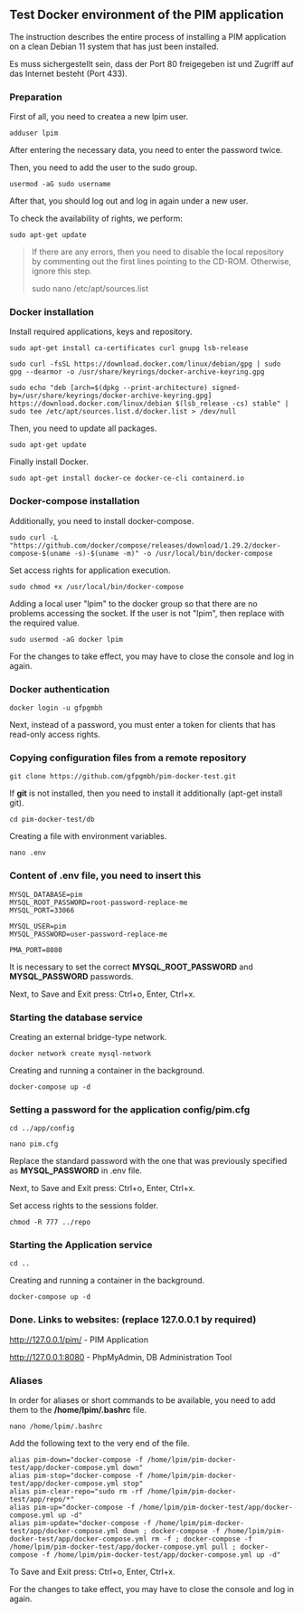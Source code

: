 ## Test Docker environment of the PIM application
<p>The instruction describes the entire process of installing a PIM application on a clean Debian 11 system that has just been installed.</p>
<p>Es muss sichergestellt sein, dass der Port 80 freigegeben ist und Zugriff auf das Internet besteht (Port 433).</p>

### Preparation

<p>First of all, you need to createa a new lpim user.</p>

```
adduser lpim
```

<p>After entering the necessary data, you need to enter the password twice.</p>

<p>Then, you need to add the user to the sudo group.</p>

```
usermod -aG sudo username
```

<p>After that, you should log out and log in again under a new user.</p>

<p>To check the availability of rights, we perform:</p>

```
sudo apt-get update
```

> If there are any errors, then you need to disable the local repository by commenting out the first lines pointing to the CD-ROM. Otherwise, ignore this step.
>
> sudo nano /etc/apt/sources.list

### Docker installation

<p>Install required applications, keys and repository.</p>

```
sudo apt-get install ca-certificates curl gnupg lsb-release
```
```
sudo curl -fsSL https://download.docker.com/linux/debian/gpg | sudo gpg --dearmor -o /usr/share/keyrings/docker-archive-keyring.gpg
```
```
sudo echo "deb [arch=$(dpkg --print-architecture) signed-by=/usr/share/keyrings/docker-archive-keyring.gpg] https://download.docker.com/linux/debian $(lsb_release -cs) stable" | sudo tee /etc/apt/sources.list.d/docker.list > /dev/null
```

<p>Then, you need to update all packages.</p>

```
sudo apt-get update
```

<p>Finally install Docker.</p>

```
sudo apt-get install docker-ce docker-ce-cli containerd.io
```
### Docker-compose installation

<p>Additionally, you need to install docker-compose.</p>

```
sudo curl -L "https://github.com/docker/compose/releases/download/1.29.2/docker-compose-$(uname -s)-$(uname -m)" -o /usr/local/bin/docker-compose
```

<p>Set access rights for application execution.</p>

```
sudo chmod +x /usr/local/bin/docker-compose
```

<p>Adding a local user "lpim" to the docker group so that there are no problems accessing the socket. If the user is not "lpim", then replace with the required value.</p>

```
sudo usermod -aG docker lpim
```

<p>For the changes to take effect, you may have to close the console and log in again.</p>

### Docker authentication

```
docker login -u gfpgmbh
```

<p>Next, instead of a password, you must enter a token for clients that has read-only access rights.</p>

### Copying configuration files from a remote repository

```
git clone https://github.com/gfpgmbh/pim-docker-test.git
```

<p>If <strong>git</strong> is not installed, then you need to install it additionally (apt-get install git).</p>

```
cd pim-docker-test/db
```

<p>Creating a file with environment variables.</p>

```
nano .env
```

### Content of .env file, you need to insert this
```
MYSQL_DATABASE=pim
MYSQL_ROOT_PASSWORD=root-password-replace-me
MYSQL_PORT=33066

MYSQL_USER=pim
MYSQL_PASSWORD=user-password-replace-me

PMA_PORT=8080
```

<p>It is necessary to set the correct <strong>MYSQL_ROOT_PASSWORD</strong> and <strong>MYSQL_PASSWORD</strong> passwords.</p>

<p>Next, to Save and Exit press: Ctrl+o, Enter, Ctrl+x.</p>

### Starting the database service

<p>Creating an external bridge-type network.</p>

```
docker network create mysql-network
```

<p>Creating and running a container in the background.</p>

```
docker-compose up -d
```

### Setting a password for the application config/pim.cfg

```
cd ../app/config
```
```
nano pim.cfg
```

<p>Replace the standard password with the one that was previously specified as <strong>MYSQL_PASSWORD</strong> in .env file.</p>

<p>Next, to Save and Exit press: Ctrl+o, Enter, Ctrl+x.</p>

<p>Set access rights to the sessions folder.</p>

```
chmod -R 777 ../repo
```

### Starting the Application service

```
cd ..
```

<p>Creating and running a container in the background.</p>

```
docker-compose up -d
```

### Done. Links to websites: (replace 127.0.0.1 by required)

http://127.0.0.1/pim/ - PIM Application

http://127.0.0.1:8080 - PhpMyAdmin, DB Administration Tool

### Aliases

<p>In order for aliases or short commands to be available, you need to add them to the <strong>/home/lpim/.bashrc</strong> file.</p>

```
nano /home/lpim/.bashrc
```

<p>Add the following text to the very end of the file.</p>

```
alias pim-down="docker-compose -f /home/lpim/pim-docker-test/app/docker-compose.yml down"
alias pim-stop="docker-compose -f /home/lpim/pim-docker-test/app/docker-compose.yml stop"
alias pim-clear-repo="sudo rm -rf /home/lpim/pim-docker-test/app/repo/*"
alias pim-up="docker-compose -f /home/lpim/pim-docker-test/app/docker-compose.yml up -d"
alias pim-update="docker-compose -f /home/lpim/pim-docker-test/app/docker-compose.yml down ; docker-compose -f /home/lpim/pim-docker-test/app/docker-compose.yml rm -f ; docker-compose -f /home/lpim/pim-docker-test/app/docker-compose.yml pull ; docker-compose -f /home/lpim/pim-docker-test/app/docker-compose.yml up -d"
```

<p>To Save and Exit press: Ctrl+o, Enter, Ctrl+x.</p>

<p>For the changes to take effect, you may have to close the console and log in again.</p>
